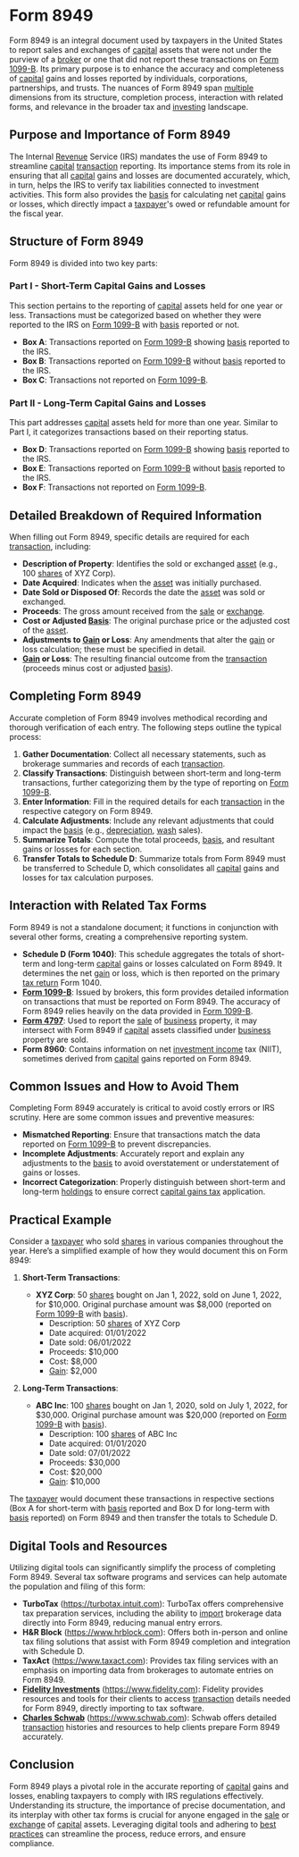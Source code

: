 # Form 8949

Form 8949 is an integral document used by taxpayers in the United States to report sales and exchanges of [capital](../c/capital.md) assets that were not under the purview of a [broker](../b/broker.md) or one that did not report these transactions on [Form 1099-B](../f/form_1099-b.md). Its primary purpose is to enhance the accuracy and completeness of [capital](../c/capital.md) gains and losses reported by individuals, corporations, partnerships, and trusts. The nuances of Form 8949 span [multiple](../m/multiple.md) dimensions from its structure, completion process, interaction with related forms, and relevance in the broader tax and [investing](../i/investing.md) landscape. 

## Purpose and Importance of Form 8949

The Internal [Revenue](../r/revenue.md) Service (IRS) mandates the use of Form 8949 to streamline [capital](../c/capital.md) [transaction](../t/transaction.md) reporting. Its importance stems from its role in ensuring that all [capital](../c/capital.md) gains and losses are documented accurately, which, in turn, helps the IRS to verify tax liabilities connected to investment activities. This form also provides the [basis](../b/basis.md) for calculating net [capital](../c/capital.md) gains or losses, which directly impact a [taxpayer](../t/taxpayer.md)'s owed or refundable amount for the fiscal year.

## Structure of Form 8949

Form 8949 is divided into two key parts:

### Part I - Short-Term Capital Gains and Losses
This section pertains to the reporting of [capital](../c/capital.md) assets held for one year or less. Transactions must be categorized based on whether they were reported to the IRS on [Form 1099-B](../f/form_1099-b.md) with [basis](../b/basis.md) reported or not.

- **Box A**: Transactions reported on [Form 1099-B](../f/form_1099-b.md) showing [basis](../b/basis.md) reported to the IRS.
- **Box B**: Transactions reported on [Form 1099-B](../f/form_1099-b.md) without [basis](../b/basis.md) reported to the IRS.
- **Box C**: Transactions not reported on [Form 1099-B](../f/form_1099-b.md).

### Part II - Long-Term Capital Gains and Losses
This part addresses [capital](../c/capital.md) assets held for more than one year. Similar to Part I, it categorizes transactions based on their reporting status.

- **Box D**: Transactions reported on [Form 1099-B](../f/form_1099-b.md) showing [basis](../b/basis.md) reported to the IRS.
- **Box E**: Transactions reported on [Form 1099-B](../f/form_1099-b.md) without [basis](../b/basis.md) reported to the IRS.
- **Box F**: Transactions not reported on [Form 1099-B](../f/form_1099-b.md).

## Detailed Breakdown of Required Information

When filling out Form 8949, specific details are required for each [transaction](../t/transaction.md), including:

- **Description of Property**: Identifies the sold or exchanged [asset](../a/asset.md) (e.g., 100 [shares](../s/shares.md) of XYZ Corp).
- **Date Acquired**: Indicates when the [asset](../a/asset.md) was initially purchased.
- **Date Sold or Disposed Of**: Records the date the [asset](../a/asset.md) was sold or exchanged.
- **Proceeds**: The gross amount received from the [sale](../s/sale.md) or [exchange](../e/exchange.md).
- **Cost or Adjusted [Basis](../b/basis.md)**: The original purchase price or the adjusted cost of the [asset](../a/asset.md).
- **Adjustments to [Gain](../g/gain.md) or Loss**: Any amendments that alter the [gain](../g/gain.md) or loss calculation; these must be specified in detail.
- **[Gain](../g/gain.md) or Loss**: The resulting financial outcome from the [transaction](../t/transaction.md) (proceeds minus cost or adjusted [basis](../b/basis.md)).

## Completing Form 8949

Accurate completion of Form 8949 involves methodical recording and thorough verification of each entry. The following steps outline the typical process:

1. **Gather Documentation**: Collect all necessary statements, such as brokerage summaries and records of each [transaction](../t/transaction.md).
2. **Classify Transactions**: Distinguish between short-term and long-term transactions, further categorizing them by the type of reporting on [Form 1099-B](../f/form_1099-b.md).
3. **Enter Information**: Fill in the required details for each [transaction](../t/transaction.md) in the respective category on Form 8949.
4. **Calculate Adjustments**: Include any relevant adjustments that could impact the [basis](../b/basis.md) (e.g., [depreciation](../d/depreciation.md), [wash](../w/wash.md) sales).
5. **Summarize Totals**: Compute the total proceeds, [basis](../b/basis.md), and resultant gains or losses for each section.
6. **Transfer Totals to Schedule D**: Summarize totals from Form 8949 must be transferred to Schedule D, which consolidates all [capital](../c/capital.md) gains and losses for tax calculation purposes.

## Interaction with Related Tax Forms

Form 8949 is not a standalone document; it functions in conjunction with several other forms, creating a comprehensive reporting system.

- **Schedule D (Form 1040)**: This schedule aggregates the totals of short-term and long-term [capital](../c/capital.md) gains or losses calculated on Form 8949. It determines the net [gain](../g/gain.md) or loss, which is then reported on the primary [tax return](../t/tax_return.md) Form 1040.
- **[Form 1099-B](../f/form_1099-b.md)**: Issued by brokers, this form provides detailed information on transactions that must be reported on Form 8949. The accuracy of Form 8949 relies heavily on the data provided in [Form 1099-B](../f/form_1099-b.md).
- **[Form 4797](../f/form_4797.md)**: Used to report the [sale](../s/sale.md) of [business](../b/business.md) property, it may intersect with Form 8949 if [capital](../c/capital.md) assets classified under [business](../b/business.md) property are sold.
- **Form 8960**: Contains information on net [investment income](../i/investment_income.md) tax (NIIT), sometimes derived from [capital](../c/capital.md) gains reported on Form 8949.

## Common Issues and How to Avoid Them

Completing Form 8949 accurately is critical to avoid costly errors or IRS scrutiny. Here are some common issues and preventive measures:

- **Mismatched Reporting**: Ensure that transactions match the data reported on [Form 1099-B](../f/form_1099-b.md) to prevent discrepancies.
- **Incomplete Adjustments**: Accurately report and explain any adjustments to the [basis](../b/basis.md) to avoid overstatement or understatement of gains or losses.
- **Incorrect Categorization**: Properly distinguish between short-term and long-term [holdings](../h/holdings.md) to ensure correct [capital gains tax](../c/capital_gains_tax.md) application.

## Practical Example

Consider a [taxpayer](../t/taxpayer.md) who sold [shares](../s/shares.md) in various companies throughout the year. Here’s a simplified example of how they would document this on Form 8949:

1. **Short-Term Transactions**:
    - **XYZ Corp**: 50 [shares](../s/shares.md) bought on Jan 1, 2022, sold on June 1, 2022, for $10,000. Original purchase amount was $8,000 (reported on [Form 1099-B](../f/form_1099-b.md) with [basis](../b/basis.md)).
        - Description: 50 [shares](../s/shares.md) of XYZ Corp
        - Date acquired: 01/01/2022
        - Date sold: 06/01/2022
        - Proceeds: $10,000
        - Cost: $8,000
        - [Gain](../g/gain.md): $2,000

2. **Long-Term Transactions**:
    - **ABC Inc**: 100 [shares](../s/shares.md) bought on Jan 1, 2020, sold on July 1, 2022, for $30,000. Original purchase amount was $20,000 (reported on [Form 1099-B](../f/form_1099-b.md) with [basis](../b/basis.md)).
        - Description: 100 [shares](../s/shares.md) of ABC Inc
        - Date acquired: 01/01/2020
        - Date sold: 07/01/2022
        - Proceeds: $30,000
        - Cost: $20,000
        - [Gain](../g/gain.md): $10,000

The [taxpayer](../t/taxpayer.md) would document these transactions in respective sections (Box A for short-term with [basis](../b/basis.md) reported and Box D for long-term with [basis](../b/basis.md) reported) on Form 8949 and then transfer the totals to Schedule D.

## Digital Tools and Resources

Utilizing digital tools can significantly simplify the process of completing Form 8949. Several tax software programs and services can help automate the population and filing of this form:

- **TurboTax** (https://turbotax.intuit.com): TurboTax offers comprehensive tax preparation services, including the ability to [import](../i/import.md) brokerage data directly into Form 8949, reducing manual entry errors.
- **H&R Block** (https://www.hrblock.com): Offers both in-person and online tax filing solutions that assist with Form 8949 completion and integration with Schedule D.
- **TaxAct** (https://www.taxact.com): Provides tax filing services with an emphasis on importing data from brokerages to automate entries on Form 8949.
- **[Fidelity Investments](../f/fidelity_investments.md)** (https://www.fidelity.com): Fidelity provides resources and tools for their clients to access [transaction](../t/transaction.md) details needed for Form 8949, directly importing to tax software.
- **[Charles Schwab](../c/charles_schwab.md)** (https://www.schwab.com): Schwab offers detailed [transaction](../t/transaction.md) histories and resources to help clients prepare Form 8949 accurately.

## Conclusion

Form 8949 plays a pivotal role in the accurate reporting of [capital](../c/capital.md) gains and losses, enabling taxpayers to comply with IRS regulations effectively. Understanding its structure, the importance of precise documentation, and its interplay with other tax forms is crucial for anyone engaged in the [sale](../s/sale.md) or [exchange](../e/exchange.md) of [capital](../c/capital.md) assets. Leveraging digital tools and adhering to [best practices](../b/best_practices.md) can streamline the process, reduce errors, and ensure compliance.